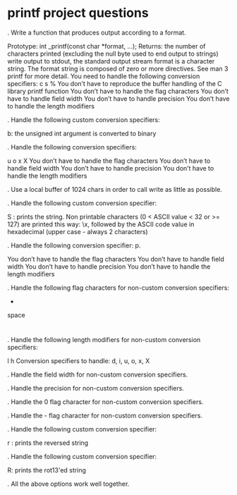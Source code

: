# printf project questions

. Write a function that produces output according to a format.

Prototype: int _printf(const char *format, ...);
Returns: the number of characters printed (excluding the null byte used to end output to strings)
write output to stdout, the standard output stream
format is a character string. The format string is composed of zero or more directives. See man 3 printf for more detail. You need to handle the following conversion specifiers:
c
s
%
You don’t have to reproduce the buffer handling of the C library printf function
You don’t have to handle the flag characters
You don’t have to handle field width
You don’t have to handle precision
You don’t have to handle the length modifiers

. Handle the following custom conversion specifiers:

b: the unsigned int argument is converted to binary

. Handle the following conversion specifiers:

u
o
x
X
You don’t have to handle the flag characters
You don’t have to handle field width
You don’t have to handle precision
You don’t have to handle the length modifiers

. Use a local buffer of 1024 chars in order to call write as little as possible.

. Handle the following custom conversion specifier:

S : prints the string.
Non printable characters (0 < ASCII value < 32 or >= 127) are printed this way: \x, followed by the ASCII code value in hexadecimal (upper case - always 2 characters)

. Handle the following conversion specifier: p.

You don’t have to handle the flag characters
You don’t have to handle field width
You don’t have to handle precision
You don’t have to handle the length modifiers

. Handle the following flag characters for non-custom conversion specifiers:

+
space
#

. Handle the following length modifiers for non-custom conversion specifiers:

l
h
Conversion specifiers to handle: d, i, u, o, x, X

. Handle the field width for non-custom conversion specifiers.

. Handle the precision for non-custom conversion specifiers.

. Handle the 0 flag character for non-custom conversion specifiers.

. Handle the - flag character for non-custom conversion specifiers.

. Handle the following custom conversion specifier:

r : prints the reversed string

. Handle the following custom conversion specifier:

R: prints the rot13'ed string

. All the above options work well together.
